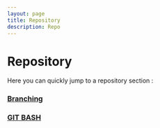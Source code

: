 ```yaml
---
layout: page
title: Repository
description: Repo 
---
```


# Repository

Here you can quickly jump to a repository section :

### [Branching](/docs/repository/branching)


### [GIT BASH](/docs/repository/git-bash)